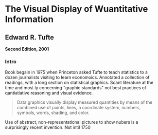 # The Visual Display of Wuantitative Information
## Edward R. Tufte

**Second Edition, 2001**

### Intro

Book begain in 1975 when Princeton asked Tufte to teach statistics to a dozen journalists visiting to learn economoics. Annotated a collection of readings, with a long section on statistical graphics. Scant literature at the time and most ly concerning "graphic standards" not best practices of qantiatiative reasoning and visual evidence. 

>Data graphics visually display measured quantities by means of the combined use of points, lines, a coordinate system, numbers, symbols, words, shading, and color.

Use of abstract, non-representational pictures to show nubers is a surprisingly recent invention. Not intil 1750

